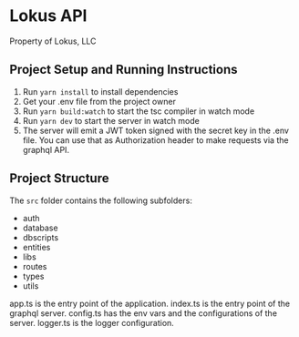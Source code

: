 # Lokus API

Property of Lokus, LLC

## Project Setup and Running Instructions

1. Run `yarn install` to install dependencies
2. Get your .env file from the project owner
3. Run `yarn build:watch` to start the tsc compiler in watch mode
4. Run `yarn dev` to start the server in watch mode
5. The server will emit a JWT token signed with the secret key in the .env file. You can use that as Authorization header to make requests via the graphql API.

## Project Structure

The `src` folder contains the following subfolders:
- auth
- database
- dbscripts
- entities 
- libs
- routes
- types
- utils

app.ts is the entry point of the application.
index.ts is the entry point of the graphql server.
config.ts has the env vars and the configurations of the server.
logger.ts is the logger configuration.

